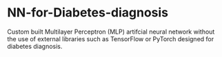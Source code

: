 # NN-for-Diabetes-diagnosis
Custom built Multilayer Perceptron (MLP) artifcial neural network without the use of external libraries such as TensorFlow or PyTorch designed for diabetes diagnosis.
